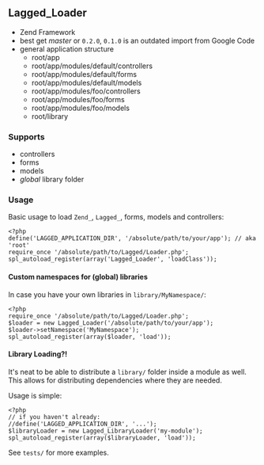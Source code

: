 ## Lagged_Loader

 * Zend Framework
 * best get _master_ or `0.2.0`, `0.1.0` is an outdated import from Google Code
 * general application structure
   * root/app
   * root/app/modules/default/controllers
   * root/app/modules/default/forms
   * root/app/modules/default/models
   * root/app/modules/foo/controllers
   * root/app/modules/foo/forms
   * root/app/modules/foo/models
   * root/library

### Supports
 
 * controllers
 * forms
 * models
 * _global_ library folder
 
### Usage

Basic usage to load `Zend_`, `Lagged_`, forms, models and controllers:

    <?php
    define('LAGGED_APPLICATION_DIR', '/absolute/path/to/your/app'); // aka 'root'
    require_once '/absolute/path/to/Lagged/Loader.php';
    spl_autoload_register(array('Lagged_Loader', 'loadClass'));

#### Custom namespaces for (global) libraries

In case you have your own libraries in `library/MyNamespace/`:

    <?php
    require_once '/absolute/path/to/Lagged/Loader.php';
    $loader = new Lagged_Loader('/absolute/path/to/your/app');
    $loader->setNamespace('MyNamespace');
    spl_autoload_register(array($loader, 'load'));

#### Library Loading?!

It's neat to be able to distribute a `library/` folder inside a module as well. This allows for
distributing dependencies where they are needed.

Usage is simple:

    <?php
    // if you haven't already:
    //define('LAGGED_APPLICATION_DIR', '...');
    $libraryLoader = new Lagged_LibraryLoader('my-module');
    spl_autoload_register(array($libraryLoader, 'load'));

    
See `tests/` for more examples.
